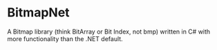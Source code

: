 # BitmapNet
A Bitmap library (think BitArray or Bit Index, not bmp) written in C# with more functionality than the .NET default.
